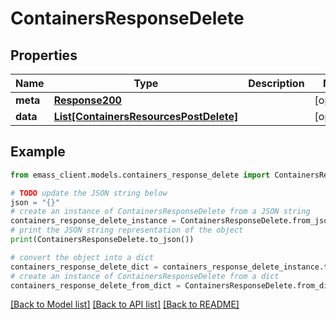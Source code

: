 # ContainersResponseDelete


## Properties

Name | Type | Description | Notes
------------ | ------------- | ------------- | -------------
**meta** | [**Response200**](Response200.md) |  | [optional] 
**data** | [**List[ContainersResourcesPostDelete]**](ContainersResourcesPostDelete.md) |  | [optional] 

## Example

```python
from emass_client.models.containers_response_delete import ContainersResponseDelete

# TODO update the JSON string below
json = "{}"
# create an instance of ContainersResponseDelete from a JSON string
containers_response_delete_instance = ContainersResponseDelete.from_json(json)
# print the JSON string representation of the object
print(ContainersResponseDelete.to_json())

# convert the object into a dict
containers_response_delete_dict = containers_response_delete_instance.to_dict()
# create an instance of ContainersResponseDelete from a dict
containers_response_delete_from_dict = ContainersResponseDelete.from_dict(containers_response_delete_dict)
```
[[Back to Model list]](../README.md#documentation-for-models) [[Back to API list]](../README.md#documentation-for-api-endpoints) [[Back to README]](../README.md)


